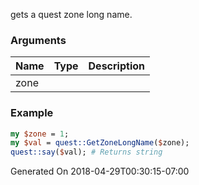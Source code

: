 gets a quest zone long name.
### Arguments
**Name**|**Type**|**Description**
:---|:---|:---
zone||

### Example

```perl
my $zone = 1;
my $val = quest::GetZoneLongName($zone);
quest::say($val); # Returns string
```


Generated On 2018-04-29T00:30:15-07:00